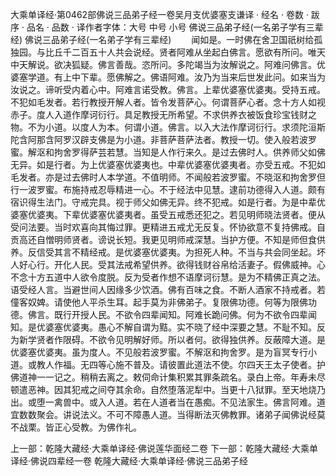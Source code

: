 大乘单译经·第0462部佛说三品弟子经一卷吴月支优婆塞支谦译
· 经名 · 卷数 · 跋序
· 品名 · 品数 · 译作者字体：大号 中号 小号
佛说三品弟子经(一名弟子学有三辈经)
佛说三品弟子经(一名弟子学有三辈经)
　　闻如是。一时佛在舍卫国祇树给孤独园。与比丘千二百五十人共会说经。贤者阿难从坐起白佛言。愿欲有所问。唯天中天解说。欲决狐疑。佛言善哉。恣所问。多陀竭当为汝解说之。阿难问佛言。优婆塞学道。有上中下辈。愿佛解之。佛语阿难。汝乃为当来后世发此问。如来当为汝说之。谛听受内着心中。阿难言诺受教。佛言。上辈优婆塞优婆夷。受持五戒。不犯如毛发者。若行教授开解人者。皆令发菩萨心。何谓菩萨心者。念十方人如视赤子。度人入道作摩诃衍行。具足教授无所希望。不求供养衣被饭食珍宝钱财之物。不为小道。以度人为本。何谓小道。佛言。以入大法作摩诃衍行。求须陀洹斯陀含阿那含阿罗汉辟支佛是为小道。非菩萨菩萨法者。教授一切。使入般若波罗蜜。解沤和拘舍罗得萨芸若慧。当知是人作行来久。是过去佛时人。供养师父如佛无异。如是行者。为上优婆塞优婆夷也。中辈优婆塞优婆夷者。亦受五戒。不犯如毛发者。亦是过去佛时人本学道。不值明师。不闻般若波罗蜜。不晓沤和拘舍罗但行一波罗蜜。布施持戒忍辱精进一心。不于经法中见慧。逮前功德得入人道。颇有宿识得生法门。守戒完具。视于师父如佛无异。终不犯戒。如是行者。为是中辈优婆塞优婆夷。下辈优婆塞优婆夷者。虽受五戒悉还犯之。若见明师晓法贤者。便从受问法要。当时欢喜向其悔过罪。更精进五戒尤无反复。怀协欲意不复持佛戒。自贡高还自憎明师贤者。谤说长短。我更见明师戒深慧。当护方便。不知是师但食供养。反信受其言不精经戒。是优婆塞优婆夷。为担死人种。不当与共会同坐起。坏人好心行。开化人民。受其法戒希望供养。欲得钱财谷帛给活妻子。假佛威神。心不念十方五道中人欲令度脱。反为受者作想不语摩诃衍慧。是为不精佛正真之法。语受经人言。当避世间人因缘多少饮酒。佛有百味之食。不断人酒家不持戒者。若僮客奴婢。请使他人平杀生耳。起手莫为非佛弟子。复限佛功德。何等为限佛功德。佛言。既行开授人民。不欲令四辈闻知。阿难长跪问佛。何为不欲令四辈闻知。是优婆塞优婆夷。愚心不解自谓为黠。实不晓了经中深要之慧。不耻不知。反为新学贤者作限碍。不欲令见明解好师。所以者何。欲得独供养。反蔽障大道。是优婆塞优婆夷。虽为度人。不见般若波罗蜜。不解沤和拘舍罗。是为盲冥专行小道。或教人作福。无四等心施不普及。请彼置此道法不使。尔四天王太子使者。护佛道神一一记之。稍稍去离之。敕伺命计集积累其罪条疏名。录白上帝。年寿未尽顿遣恶神。因其犯戒之间夺其余命。自然堕落泥犁中。当更十八狱罪。至天地烧乃出。或堕一禽兽中。或入人道。若在人道者当在愚痴。不见法家生。佛言阿难。道宜数数聚会。讲说法义。不可不障愚人道。当得断法灭佛教罪。诸弟子闻佛说经莫不战栗。皆正心受教。为佛作礼。

上一部：乾隆大藏经·大乘单译经·佛说莲华面经二卷
下一部：乾隆大藏经·大乘单译经·佛说四辈经一卷
乾隆大藏经·大乘单译经·佛说三品弟子经